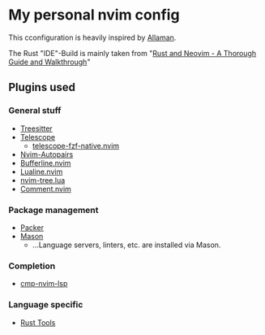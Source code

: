 # My personal nvim config

This cconfiguration is heavily inspired by [Allaman](https://github.com/Allaman/nvim/).

The Rust "IDE"-Build is mainly taken from "[Rust and Neovim - A Thorough Guide and Walkthrough](https://dev.to/rsdlt/rust-and-neovim-a-thorough-guide-and-walkthrough-554o)"

## Plugins used
### General stuff
* [Treesitter](https://github.com/nvim-treesitter/nvim-treesitter)
* [Telescope](https://github.com/nvim-telescope/telescope.nvim)
    * [telescope-fzf-native.nvim](https://github.com/nvim-telescope/telescope-fzf-native.nvim)
* [Nvim-Autopairs](https://github.com/windwp/nvim-autopairs)
* [Bufferline.nvim](https://github.com/akinsho/bufferline.nvim)
* [Lualine.nvim](https://github.com/nvim-lualine/lualine.nvim)
* [nvim-tree.lua](https://github.com/kyazdani42/nvim-tree.lua)
* [Comment.nvim](https://github.com/numToStr/Comment.nvim)

### Package management
* [Packer](https://github.com/wbthomason/packer.nvim)
* [Mason](https://github.com/williamboman/mason.nvim)
    * ...Language servers, linters, etc. are installed via Mason.

### Completion 
* [cmp-nvim-lsp](https://github.com/hrsh7th/cmp-nvim-lsp)

### Language specific
* [Rust Tools](https://github.com/simrat39/rust-tools.nvim)

